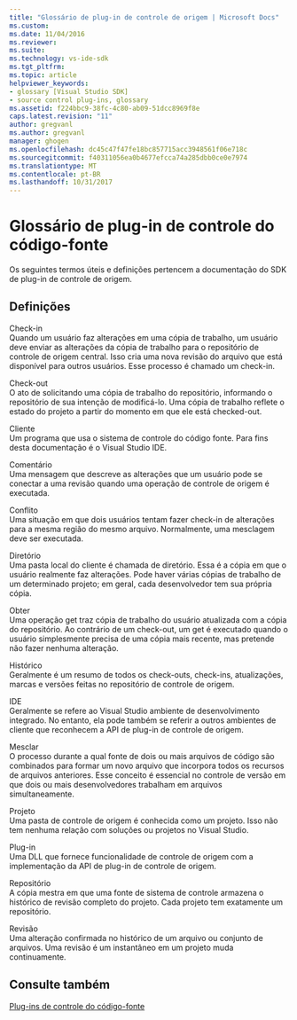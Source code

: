 ```yaml
---
title: "Glossário de plug-in de controle de origem | Microsoft Docs"
ms.custom: 
ms.date: 11/04/2016
ms.reviewer: 
ms.suite: 
ms.technology: vs-ide-sdk
ms.tgt_pltfrm: 
ms.topic: article
helpviewer_keywords:
- glossary [Visual Studio SDK]
- source control plug-ins, glossary
ms.assetid: f224bbc9-38fc-4c80-ab09-51dcc8969f8e
caps.latest.revision: "11"
author: gregvanl
ms.author: gregvanl
manager: ghogen
ms.openlocfilehash: dc45c47f47fe18bc857715acc3948561f06e718c
ms.sourcegitcommit: f40311056ea0b4677efcca74a285dbb0ce0e7974
ms.translationtype: MT
ms.contentlocale: pt-BR
ms.lasthandoff: 10/31/2017
---
```

# <a name="source-control-plug-in-glossary"></a>Glossário de plug-in de controle do código-fonte
Os seguintes termos úteis e definições pertencem a documentação do SDK de plug-in de controle de origem.  
  
## <a name="definitions"></a>Definições  
 Check-in  
 Quando um usuário faz alterações em uma cópia de trabalho, um usuário deve enviar as alterações da cópia de trabalho para o repositório de controle de origem central. Isso cria uma nova revisão do arquivo que está disponível para outros usuários. Esse processo é chamado um check-in.  
  
 Check-out  
 O ato de solicitando uma cópia de trabalho do repositório, informando o repositório de sua intenção de modificá-lo. Uma cópia de trabalho reflete o estado do projeto a partir do momento em que ele está checked-out.  
  
 Cliente  
 Um programa que usa o sistema de controle do código fonte. Para fins desta documentação é o Visual Studio IDE.  
  
 Comentário  
 Uma mensagem que descreve as alterações que um usuário pode se conectar a uma revisão quando uma operação de controle de origem é executada.  
  
 Conflito  
 Uma situação em que dois usuários tentam fazer check-in de alterações para a mesma região do mesmo arquivo. Normalmente, uma mesclagem deve ser executada.  
  
 Diretório  
 Uma pasta local do cliente é chamada de diretório. Essa é a cópia em que o usuário realmente faz alterações. Pode haver várias cópias de trabalho de um determinado projeto; em geral, cada desenvolvedor tem sua própria cópia.  
  
 Obter  
 Uma operação get traz cópia de trabalho do usuário atualizada com a cópia do repositório. Ao contrário de um check-out, um get é executado quando o usuário simplesmente precisa de uma cópia mais recente, mas pretende não fazer nenhuma alteração.  
  
 Histórico  
 Geralmente é um resumo de todos os check-outs, check-ins, atualizações, marcas e versões feitas no repositório de controle de origem.  
  
 IDE  
 Geralmente se refere ao Visual Studio ambiente de desenvolvimento integrado. No entanto, ela pode também se referir a outros ambientes de cliente que reconhecem a API de plug-in de controle de origem.  
  
 Mesclar  
 O processo durante a qual fonte de dois ou mais arquivos de código são combinados para formar um novo arquivo que incorpora todos os recursos de arquivos anteriores. Esse conceito é essencial no controle de versão em que dois ou mais desenvolvedores trabalham em arquivos simultaneamente.  
  
 Projeto  
 Uma pasta de controle de origem é conhecida como um projeto. Isso não tem nenhuma relação com soluções ou projetos no Visual Studio.  
  
 Plug-in  
 Uma DLL que fornece funcionalidade de controle de origem com a implementação da API de plug-in de controle de origem.  
  
 Repositório  
 A cópia mestra em que uma fonte de sistema de controle armazena o histórico de revisão completo do projeto. Cada projeto tem exatamente um repositório.  
  
 Revisão  
 Uma alteração confirmada no histórico de um arquivo ou conjunto de arquivos. Uma revisão é um instantâneo em um projeto muda continuamente.  
  
## <a name="see-also"></a>Consulte também  
 [Plug-ins de controle do código-fonte](../extensibility/source-control-plug-ins.md)
